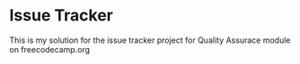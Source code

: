 # Issue Tracker

This is my solution for the issue tracker project for Quality Assurace module on freecodecamp.org

